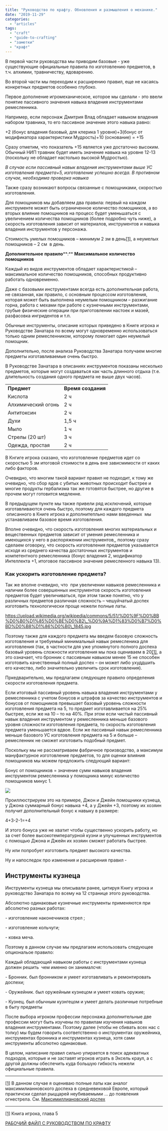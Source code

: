 ```yaml
---
title: "Руководство по крафту. Обновления и размышления о механике."
date: "2019-11-29"
categories: 
  - "articles"
tags: 
  - "craft"
  - "guide-to-crafting"
  - "заметки"
  - "крафт"
---
```


В первой части руководства мы приводим базовые - уже существующие официальные правила по изготовлению предметов, в т.ч. алхимии, травничеству, ядоварению.

Во второй части мы переходим к расширению правил, еще не касаясь конкретных предметов особенно глубоко.

Первое дополнение игромеханическое, которое мы сделали - это ввели понятие пассивного значения навыка владения инструментами ремесленника.

Например, если персонаж Дмитрия Влад обладает навыком владения набором травника, то его пассивное значение этого навыка равно:

+2 (бонус владения базовый, для клерика 1 уровня)+3(бонус от модификатора характеристики Мудрость)+10 (основание) = +15

Сразу отметим, что показатель +15 является уже достаточно высоким. Обычный НИП травник будет иметь значение навыка на уровне 12-13 (поскольку не обладает настолько высокой Мудростью).

_В случае если пассивный навык владения инструментами выше УС изготовления предмета+5, изготовление успешно всегда. В противном случае, необходима проверка навыка_

Также сразу возникают вопросы связанные с помощниками, скоростью изготовления.

Для помощников мы добавляем два правила: первый на каждом инструменте может быть ограниченное количество помощников, а во вторых влияние помощников на процесс будет уменьшаться с увеличением количества помощников (более подробно чуть ниже), а скорость изготовления зависит от материалов, инструментов и навыка владения инструментов у персонажа.

Стоимость умелых помощников – минимум 2 зм в день[\[1\]](#_ftn1), а неумелых помощников – 2 см  в день.

**Дополнительное** **правило****:** **Максимальное** **количество** **помощников**

Каждый из видов инструментов обладает характеристикой – максимальное количество помощников, способных продуктивно работать одновременно.

Даже с базовыми инструментами всегда есть дополнительная работа, не связанная, как правило, с основным процессом изготовления, которая может быть выполнена неумелым помощником – разжигание горна, работа с мехами при работе с кузнечными инструментами, грубые физические операции при приготовлении настоек и мазей, разфасовка ингридентов и т.п.

Обычные инструменты, описание которых приведено в Книге игрока и Руководстве Занатара по всему могут одновременно использоваться только одним ремесленником, которому помогает один неумелый помощник.

Дополнительно, после анализа Руководства Занатара получаем многие предметы изготавливаемые очень быстро.

В Руководстве Занатара в описаниях инструментов показаны несколько предметов, которые могут создаваться как часть длинного отдыха (т.е. длительность создания одного предмета не выше двух часов).

<table class=""><tbody><tr><td><strong>Предмет</strong><strong></strong></td><td><strong>Время</strong><strong> </strong><strong>создания</strong><strong></strong></td></tr><tr><td>Кислота</td><td>2 ч</td></tr><tr><td>Алхимический огонь</td><td>2 ч</td></tr><tr><td>Антитоксин</td><td>2 ч</td></tr><tr><td>Духи</td><td>1,5 ч</td></tr><tr><td>Мыло</td><td>1 ч</td></tr><tr><td>Стрелы (20 шт)</td><td>3 ч</td></tr><tr><td>Одежда, простая</td><td>2 ч</td></tr></tbody></table>

В Кнгиге игрока сказано, что изготовление предметов идет со скоростью 5 зм итоговой стоимости в день вне зависмимости от каких либо факторов.

Очевидно, что многим такой вариант правил не подходит, к тому же очевидно, что сбор ядов с убитых животных происходит быстрее и многие продукты гербализма так же готовятся быстрее, но другие в прочем могут готовится медленне.

В предыдущем пункте мы также привели ряд исключений, которые изготавливаются очень быстро, поэтому для каждого предмета  описанного в Книге игрока и дополнитепльно нами введенных  мы устанавливаем базовое время изготовления.

Вполне очевидно, что скорость изготовления многих материальных и вещественных предметов зависит от умения ремесленника и  имеющихся у него в распоряжении инструментов,, поэтому сразу сделаем оговорку, что скорость изготовления предметов указывается исходя из среднего качества достаточных инструментов и компетентного ремесленника (бонус владения 2, модификатор Интеллекта +1, итоговое пассивное значение ремесленного навыка 13).

### Как ускорить изготовление предмета?

Так же вполне очевидно, что  при увеличении навыков ремесленника и наличии более совершенных инструментов скорость изготовления предметов будет увеличиваться, при этом также понятно, что у различных предметов различная сложность – чешуйчатый доспех изготовить технологически проще нежели полные латы.

https://upload.wikimedia.org/wikipedia/commons/5/51/%D0%9F%D0%BB%D0%B0%D1%85%D0%BE%D0%B2\_%D0%9A%D1%83%D0%B7%D0%BD%D0%B8%D1%86%D0%B0\_1845.jpg

Поэтому также для каждого предмета мы введем базовую сложность изготовления и требуемый минимальный навык ремесленика для изготовления (так, в частности для уже упомянутого полного доспеха базовый уровень сложности изготовления мы пока оцениваем в 20[\[1\]](#_ftn1), а это означает, что бронник с пассивным навыком менее 15 не способен изготовить качественный полный доспех – он может либо ухуддшить его качество, либо значительно увеличить срок изготовления).

Пркедварительно, мы предлагаем следующее правило определения скорости изготовления предмета.

Если итоговый пассивный уровень навыка владения инструментами у ремесленника с учетом бонусов и штрафов за качество инструментов и бонусов от помощников превышает базовый уровень сложности изготовления предмета на 5, то предмет изготавливается на 25% быстрее, если же на 10 – то на 40%. При этом если чистый пассивный навык владения инструментом у ремесленника меньше базового уровня сложности изготовления предмета, то скорость изготовления предмета уменьшается вдвое. Если же пассивный навык ремесленника меньше базового УС изготовления предмета на 5 и больше – ремесленник не сможет изготовить подобный предмет.

Поскольку мы не рассматриваем фабричное производство, а максимум мануфактурное изготовление предметов, то для оценки влияния помощников мы можем предложить следующий вариант:

Бонус от помощников = значение сумм навыков владения инструментом ремесленника у помощника минус количество помощников минус 1.

![](https://imgprx.livejournal.net/dfb61bda71693b189fdf728e13609e7ebe747404/n1H0vkcRFC26VjZoaMCbK-2fVIVX-9SJb6K_meOeIt3nsVanU2HODeQDOFKJIALu4CHJg1VAGKvOYMG4XM4h_35PpX4eBCy0PfjN9OCrjbk)

Проиллюстрируем это на примере, Джон и Джейн помощники кузнеца, у Джона суммарный бонус навыка +4, а у Джейн +3, поэтому их хозяин получит дополнительный бонус к навыку в размере:

4+3-2-1=+4

И этого бонуса уже не хватит чтобы существенно ускорить работу, но за счет более высокотемпературной кузни и улучшенных инструментов с помощью Джона и Джейн их хозяин сможет работать быстрее.

Ну или попробует изготовить предмет высокого качества.

Ну и напоследок про изменения и расширения правил -

## Инструменты кузнеца

Инструменты кузнеца мы описывали ранее, цитируя Книгу игрока и руководство Занатара по всему на 12 странице этого руководства.

Абсолютно одинаковые кузнечные инструменты применяются при абсолютно разных работах:

\- изготовление наконечников стрел ;

\- изготовление кольчуги;

\- ковка меча.

Поэтому в данном случае мы предлагаем использовать следующее опциональое правило:

Каждый обладающий навыком работы с инструментами кузнеца должен решить  чем именно он занималсчя:

\- Бронник. был бронником и умеет изготавливать и ремонтировать доспехи;

\- Оружейник. был оружейным кузнецом и умеет ковать оружие;

\- Кузнец. был обычным кузнгецом и умеет делать различные потребные в быту предметы

После выбора игроком профессии персонажа дополнительные две профкссии могут быть изучены по правилам изучения навыков владения инструментами. Поэтому далее (чтобы не сбивать всех нас с толку) мы будем говорить соответственно о инструментах оружейника, инструментах бронника и инструментах кузнеца, хотя сами инструменты абсолютно одинаковые.

В целом, написание правил сильно упирается в поиск адекватных подходов, которые и не заставят игроков играть в Эксель краул, а с другой должны обеспечить куда большую гибкость нежели официальные правила.

* * *

[\[1\]](#_ftnref1) В данном случае я оцениваю полные латы как аналог максимилианновского доспеха в средневековой Европе, который практичски сделал рыццарей неубиваемыми … до появления огнестрела. См. [Максимиллиановский доспех](https://ru.wikipedia.org/wiki/Максимилиановский_доспех)

* * *

[\[1\]](#_ftnref1) Книга игрока, глава 5

[РАБОЧИЙ ФАЙЛ С РУКОВОДСТВОМ ПО КРАФТУ](https://1drv.ms/w/s!Atcrhwwo1lBAx8U0I8VMijHF2Hq2KQ?e=COFoha)

